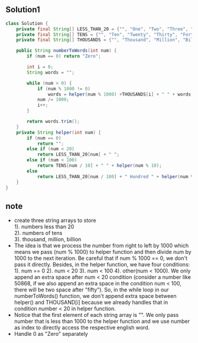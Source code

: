 ## Solution1
``` java 
class Solution {
    private final String[] LESS_THAN_20 = {"", "One", "Two", "Three", "Four", "Five", "Six", "Seven", "Eight", "Nine", "Ten", "Eleven", "Twelve", "Thirteen", "Fourteen", "Fifteen", "Sixteen", "Seventeen", "Eighteen", "Nineteen"};
    private final String[] TENS = {"", "Ten", "Twenty", "Thirty", "Forty", "Fifty", "Sixty", "Seventy", "Eighty", "Ninety"};
    private final String[] THOUSANDS = {"", "Thousand", "Million", "Billion"};

    public String numberToWords(int num) {
        if (num == 0) return "Zero";

        int i = 0;
        String words = "";

        while (num > 0) {
            if (num % 1000 != 0)
                words = helper(num % 1000) +THOUSANDS[i] + " " + words;
            num /= 1000;
            i++;
        }

        return words.trim();
    }
    private String helper(int num) {
        if (num == 0)
            return "";
        else if (num < 20)
            return LESS_THAN_20[num] + " ";
        else if (num < 100)
            return TENS[num / 10] + " " + helper(num % 10);
        else
            return LESS_THAN_20[num / 100] + " Hundred " + helper(num % 100);
    }
}
```

## note
* create three string arrays to store </br>
  1). numbers less than 20 </br>
  2). numbers of tens </br>
  3). thousand, million, billion </br>
* The idea is that we process the number from right to left by 1000 which means we pass (num % 1000) to helper function and then divide num by 1000 to the next iteration. Be careful that if num % 1000 == 0, we don't pass it directly. Besides, in the helper function, we have four conditions: 1). num == 0 2). num < 20 3). num < 100 4). other(num < 1000). We only append an extra space after num < 20 condition (consider a number like 50868, if we also append an extra space in the condition num < 100, there will be two space after "fifty"). So, in the while loop in our numberToWords() function, we don't append extra space between helper() and THOUSAND[i] because we already handles that in condition number < 20 in helper function. 
* Notice that the first element of each string array is "". We only pass number that is less than 1000 to the helper function and we use number as index to directly access the respective english word. 
* Handle 0 as "Zero" separately

